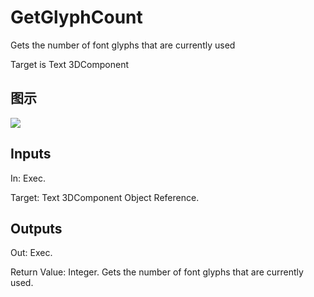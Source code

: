 # GetGlyphCount

Gets the number of font glyphs that are currently used

Target is Text 3DComponent

## 图示

![]($-20221218-20350442.png)

## Inputs

In: Exec.

Target: Text 3DComponent Object Reference.  

## Outputs

Out: Exec.

Return Value: Integer. Gets the number of font glyphs that are currently used.

